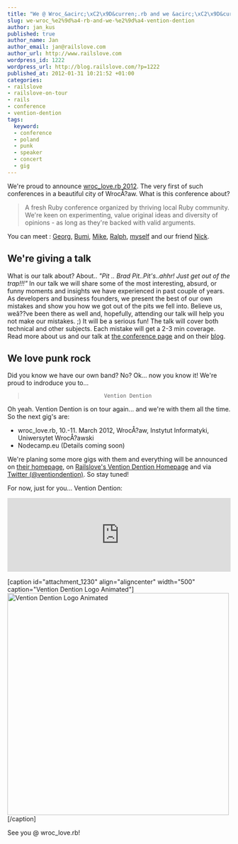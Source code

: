 ```yaml
--- 
title: "We @ Wroc_&acirc;\xC2\x9D&curren;.rb and we &acirc;\xC2\x9D&curren; Vention Dention"
slug: we-wroc_%e2%9d%a4-rb-and-we-%e2%9d%a4-vention-dention
author: jan_kus
published: true
author_name: Jan
author_email: jan@railslove.com
author_url: http://www.railslove.com
wordpress_id: 1222
wordpress_url: http://blog.railslove.com/?p=1222
published_at: 2012-01-31 10:21:52 +01:00
categories: 
- railslove
- railslove-on-tour
- rails
- conference
- vention-dention
tags: 
  keyword: 
  - conference
  - poland
  - punk
  - speaker
  - concert
  - gig
---
```

We're proud to announce <a href="http://wrocloverb.com/">wroc_love.rb 2012</a>. The very first of such conferences in a beautiful city of Wroc&Aring;?aw. What is this conference about?

<blockquote>A fresh Ruby conference organized by thriving local Ruby community. We're keen on experimenting, value original ideas and diversity of opinions - as long as they're backed with valid arguments.</blockquote>

You can meet : <a href="http://twitter.com/killerg">Georg</a>, <a href="http://twitter.com/bumi">Bumi</a>, <a href="http://twitter.com/holek_">Mike</a>, <a href="http://twitter.com/ralph">Ralph</a>, <a href="http://twitter.com/koos">myself</a> and our friend <a href="http://twitter.com/apotnick">Nick</a>. 

<h2>We're giving a talk</h2>
What is our talk about? About.. <em>"Pit .. Brad Pit..Pit's..ahhr! Just get out of the trap!!!"</em> In our talk we will share some of the most interesting, absurd, or funny moments and insights we have experienced in past couple of years. As developers and business founders, we present the best of our own mistakes and show you how we got out of the pits we fell into. Believe us, we&acirc;??ve been there as well and, hopefully, attending our talk will help you not make our mistakes. ;) It will be a serious fun! The talk will cover both technical and other subjects. Each mistake will get a 2-3 min coverage. Read more about us and our talk at <a href="http://wrocloverb.com/">the conference page</a> and on their <a href="http://blog.wrocloverb.com/post/16577304388/railslove-salesking">blog</a>.

<h2>We love punk rock</h2>
Did you know we have our own band? No? Ok... now you know it! We're proud to indroduce you to...

<blockquote><code><center>Vention Dention</center></code></blockquote>

Oh yeah. Vention Dention is on tour again... and we're with them all the time. So the next gig's are:

<ul>
<li>wroc_love.rb, 10.-11. March 2012, Wroc&Aring;?aw, Instytut Informatyki, Uniwersytet Wroc&Aring;?awski</li>
<li>Nodecamp.eu (Details coming soon)</li>
</ul>

We're planing some more gigs with them and everything will be announced on <a href="http://vention-dention.de/">their homepage</a>, on <a href="vention-dention.railslove.com">Railslove's Vention Dention Homepage</a> and via <a href="https://twitter.com/ventiondention">Twitter (@ventiondention)</a>. So stay tuned!

For now, just for you... Vention Dention:

<iframe width="100%" height="166" scrolling="no" frameborder="no" src="http://w.soundcloud.com/player/?url=http%3A%2F%2Fapi.soundcloud.com%2Ftracks%2F17521278&show_artwork=true"></iframe>

[caption id="attachment_1230" align="aligncenter" width="500" caption="Vention Dention Logo Animated"]<a href="http://blog.railslove.com/wp-content/uploads/2012/01/vd.gif"><img src="http://blog.railslove.com/wp-content/uploads/2012/01/vd.gif" alt="Vention Dention Logo Animated" title="Vention Dention Logo Animated" width="500" class="size-full wp-image-1230" /></a>[/caption]

See you @ wroc_love.rb!

